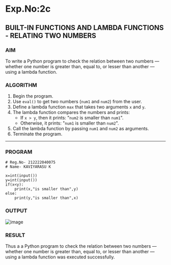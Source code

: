 # Exp.No:2c
## BUILT-IN FUNCTIONS AND LAMBDA FUNCTIONS - RELATING TWO NUMBERS

### AIM  
To write a Python program to check the relation between two numbers — whether one number is greater than, equal to, or lesser than another — using a lambda function.

### ALGORITHM

1. Begin the program.  
2. Use `eval()` to get two numbers (`num1` and `num2`) from the user.  
3. Define a lambda function `max` that takes two arguments `x` and `y`.  
4. The lambda function compares the numbers and prints:
   - If `x > y`, then it prints: "`num2` is smaller than `num1`".
   - Otherwise, it prints: "`num1` is smaller than `num2`".
5. Call the lambda function by passing `num1` and `num2` as arguments.  
6. Terminate the program.

---

### PROGRAM

```
# Reg.No- 212222040075
# Name- KAVIYARASU K

x=int(input())
y=int(input())
if(x<y):
    print(x,"is smaller than",y)
else:
    print(y,"is smaller than",x)
```

### OUTPUT

![image](https://github.com/user-attachments/assets/e170476f-2212-4951-a1cc-3412b99fc18e)

### RESULT

Thus a a Python program to check the relation between two numbers — whether one number is greater than, equal to, or lesser than another — using a lambda function was executed successfully.
